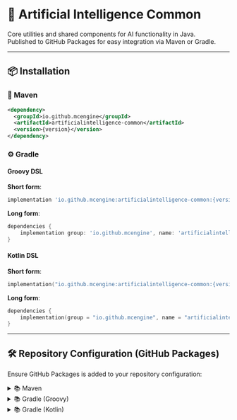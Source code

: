 # 🧠 Artificial Intelligence Common

Core utilities and shared components for AI functionality in Java.  
Published to GitHub Packages for easy integration via Maven or Gradle.

---

## 📦 Installation

### 🔧 Maven

```xml
<dependency>
  <groupId>io.github.mcengine</groupId>
  <artifactId>artificialintelligence-common</artifactId>
  <version>{version}</version>
</dependency>
```

### ⚙️ Gradle

#### Groovy DSL

**Short form**:
```groovy
implementation 'io.github.mcengine:artificialintelligence-common:{version}'
```

**Long form**:
```groovy
dependencies {
    implementation group: 'io.github.mcengine', name: 'artificialintelligence-common', version: '{version}'
}
```

#### Kotlin DSL

**Short form**:
```kotlin
implementation("io.github.mcengine:artificialintelligence-common:{version}")
```

**Long form**:
```kotlin
dependencies {
    implementation(group = "io.github.mcengine", name = "artificialintelligence-common", version = "{version}")
}
```

---

## 🛠 Repository Configuration (GitHub Packages)

Ensure GitHub Packages is added to your repository configuration:

<details>
<summary>📚 Maven</summary>

```xml
<repositories>
  <repository>
    <id>github</id>
    <url>https://maven.pkg.github.com/MCEngine-Common/artificialintelligence</url>
  </repository>
</repositories>
```
</details>

<details>
<summary>📚 Gradle (Groovy)</summary>

```groovy
repositories {
    maven {
        url = uri("https://maven.pkg.github.com/MCEngine-Common/artificialintelligence")
    }
}
```
</details>

<details>
<summary>📚 Gradle (Kotlin)</summary>

```kotlin
repositories {
    maven {
        url = uri("https://maven.pkg.github.com/MCEngine-Common/artificialintelligence")
    }
}
```
</details>
